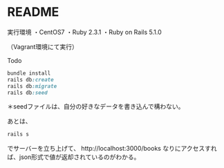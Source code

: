 # README

実行環境
・CentOS7
・Ruby 2.3.1
・Ruby on Rails 5.1.0

（Vagrant環境にて実行）

Todo

```ruby:qiita.rb
bundle install
rails db:create
rails db:migrate
rails db:seed
```

＊seedファイルは、自分の好きなデータを書き込んで構わない。

あとは、
```ruby:qiita.rb
rails s
```
でサーバーを立ち上げて、
http://localhost:3000/books
なりにアクセスすれば、json形式で値が返却されているのがわかる。

